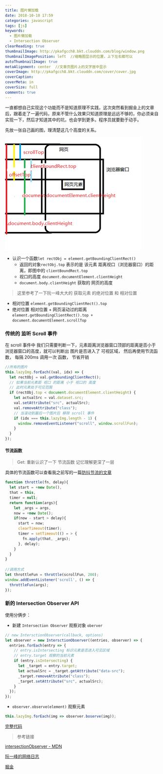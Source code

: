 ```yaml
---
title: 图片懒加载
date: 2018-10-10 17:59
categories: javascript
tags: [js]
keywords:
  - 图片懒加载
  - Intersection Observer
clearReading: true
thumbnailImage: http://pkafgcch8.bkt.clouddn.com/blog/window.png
thumbnailImagePosition: left  //缩略图显示的位置，上下左右都可以
autoThumbnailImage: true
metaAlignment: center  //文章页图片上的文字居中显示
coverImage: http://pkafgcch8.bkt.clouddn.com/cover/cover.jpg
coverCaption:
coverMeta: in
coverSize: full
comments: true
---
```


一直都想自己实现这个功能而不是知道原理不实践，这次突然看到掘金上的文章后，跟着走了一遍代码，原来不管什么效果只知道原理是远远不够的，你必须亲自实现一下，然后才知道其中的坑，也会学到更多。程序员就要勤于动手。

<!-- more -->

先放一张自己画的图，理清楚这几个高度的关系。

![clientHeight](./../images/window.png)

- 认识一个函数`let rectObj = element.getBoundingClientRect()`
  - 返回的对象`rectObj.top` 表示的是 该元素 距离视口（浏览器窗口）的距离，即图中的 `clientBoundRect.top`
  - 视口的高度 `document.documentElement.clientHeight`
  - `document.body.clientHeight` 获取的 网页的高度

> 这里参考了一下阮一峰大大的 获取元素 的绝对位置 和 相对位置

- 相对位置
  `element.getBoundingClientRect().top`
- 绝对位置
  相对位置 + 网页滚动过的距离
  `element.getBoundingClientRect().top + document.documentElement.scrollTop`

### 传统的 监听 Scroll 事件

在 scroll 事件中 我们只需要判断一下，元素距离浏览器窗口顶部的距离是否小于浏览器窗口的高度，就可以判断出 图片是否进入了 可视区域，
然后再使用节流函数， 每隔 200ms 调用一次 函数， 节省开销

```javascript lazy.js
//所有的图片
this.lazyImg.forEach((val, idx) => {
  let rectObj = val.getBoundingClientRect();
  // 如果当前元素距 视口 的距离 小于 视口的 高度
  // 此时元素处于可见范围
  if (rectObj.top < document.documentElement.clientHeight) {
    let actualSrc = val.dataset.src;
    val.setAttribute("src", actualSrc);
    val.removeAttribute("class");
    // 当滚动到最后一个图片后 移除 scroll 事件
    if (idx === this.lazyImg.length - 1) {
      window.removeEventListener("scroll", window.scrollFun);
    }
  }
});
```

#### 节流函数

> Get: 重新认识了一下 节流函数 记忆理解更深了一层

具体的节流函数可以查看我之前写的一篇[防抖节流的文章](http://www.tiankai.party/%E5%87%BD%E6%95%B0%E7%9A%84%E9%98%B2%E6%8A%96%E5%92%8C%E8%8A%82%E6%B5%81.html)

```javascript throttle.js
function throttle(fn, delay){
  let start = +new Date(),
  that = this,
  timer = null;
  return function(args){
    let _args = args,
    now = +new Date();
    if(now - start > delay){
      start = now;
      clearTimeout(timer);
      timer = setTimeout(() = > {
        fn.apply(that, _args);
      }, delay);
    }
  }
}

//调用方式
let throttleFun = throttle(scrollFun, 200);
window.addEventListener('scroll', () => {
  throttleFun(args);
});

```

### 新的 Intersection Observer API

使用分俩步：

- 新建 `Intersection Observer` 观察对象 `oberver`

```javascript observer.js
// new IntersctionObserver(callback, options)
let observer = new IntersctionObserver((entries, observer) => {
  entries.forEach(entry => {
    // entry.isIntersecting 标识元素是否进入可见区域
    // entry.target 观察的当前元素
    if (entry.isIntersecting) {
      let _target = entry.target;
      let actualSrc = _target.getAttribute("data-src");
      _target.removeAttribute("class");
      _target.setAttribute("src", actualSrc);
    }
  });
});
```

- `observer.observe(element)` 观察元素

```javascript observer.js
this.lazyImg.forEach(img => observer.boserve(img));
```

[完整代码](https://github.com/tiakia/some-demo/blob/master/lazyImg/lazyImage.html)

> 参考链接

[intersectionObserver - MDN](https://developer.mozilla.org/en-US/docs/Web/API/Intersection_Observer_API)

[阮一峰的网络日志](http://www.ruanyifeng.com/blog/2009/09/find_element_s_position_using_javascript.html)

[掘金](https://juejin.im/post/5bbc60e8f265da0af609cd04?utm_source=gold_browser_extension)
